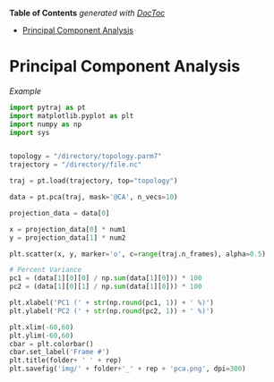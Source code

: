<!-- START doctoc generated TOC please keep comment here to allow auto update -->
<!-- DON'T EDIT THIS SECTION, INSTEAD RE-RUN doctoc TO UPDATE -->
**Table of Contents**  *generated with [DocToc](https://github.com/thlorenz/doctoc)*

- [Principal Component Analysis](#principal-component-analysis)

<!-- END doctoc generated TOC please keep comment here to allow auto update -->

# Principal Component Analysis

*Example*

```python
import pytraj as pt
import matplotlib.pyplot as plt
import numpy as np
import sys


topology = "/directory/topology.parm7"
trajectory = "/directory/file.nc"

traj = pt.load(trajectory, top="topology")

data = pt.pca(traj, mask='@CA', n_vecs=10)

projection_data = data[0]

x = projection_data[0] * num1
y = projection_data[1] * num2

plt.scatter(x, y, marker='o', c=range(traj.n_frames), alpha=0.5)        

# Percent Variance 
pc1 = (data[1][0][0] / np.sum(data[1][0])) * 100
pc2 = (data[1][0][1] / np.sum(data[1][0])) * 100

plt.xlabel('PC1 (' + str(np.round(pc1, 1)) + ' %)')
plt.ylabel('PC2 (' + str(np.round(pc2, 1)) + ' %)')

plt.xlim(-60,60)
plt.ylim(-60,60)
cbar = plt.colorbar()
cbar.set_label('Frame #')
plt.title(folder+ ' ' + rep)
plt.savefig('img/' + folder+'_' + rep + 'pca.png', dpi=300)
```
